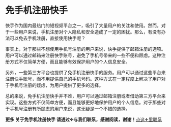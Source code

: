 # 免手机注册快手

快手作为国内最热门的短视频平台之一，吸引了大量用户的关注和使用。然而，对于一些用户来说，手机注册对个人隐私和安全造成了一定的困扰。那么，有没有办法可以免去手机注册，直接使用快手呢？

事实上，对于那些不想使用手机号注册的用户来说，快手提供了邮箱注册的选项。用户可以通过邮箱来注册快手账号，避免了手机号带来的一些不便和顾虑。这种注册方式不仅简单方便，而且能够有效保护用户的个人信息安全。

另外，一些第三方平台也提供了免手机注册快手的服务。用户可以通过这些平台来注册快手账号，而不用提供自己的手机号码。这种方式在一定程度上解决了用户对于手机号注册的疑虑，为用户提供了更多的选择。

总的来说，免手机注册快手并不难，用户可以通过邮箱注册或者借助第三方平台来实现。这些方式不仅简单方便，而且能够更好地保护用户的个人信息。对于那些对于手机号注册有所顾虑的用户来说，这无疑是一个不错的选择。

**更多 关于免手机注册快手 请通过✈与我们联系，感谢阅读，谢谢！**[点这✈里联系](https://ss.k02.cc)